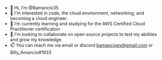 - 👋 Hi, I’m @Bamancio35
- 👀 I'm interested in code, the cloud environment, networking, and becoming a cloud engineer.
- 🌱 I’m currently learning and studying for the AWS Certified Cloud Practitioner certification
- 💞️ I'm looking to collaborate on open source projects to test my abilities and grow my knowledge. 
- 📫 You can reach me via email or discord bamancioev@gmail.com or Billy_Amancio#1933

<!---
Bamancio35/Bamancio35 is a ✨ special ✨ repository because its `README.md` (this file) appears on your GitHub profile.
You can click the Preview link to take a look at your changes.
--->
